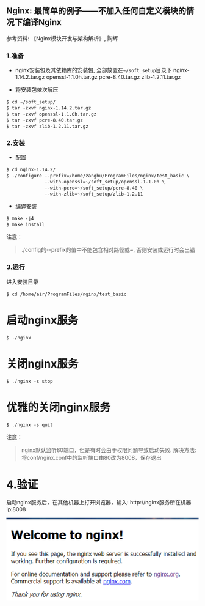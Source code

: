 ## Nginx: 最简单的例子——不加入任何自定义模块的情况下编译Nginx

参考资料: 《Nginx模块开发与架构解析》, 陶辉

### 1.准备

* nginx安装包及其依赖库的安装包, 全部放置在`~/soft_setup`目录下
nginx-1.14.2.tar.gz
openssl-1.1.0h.tar.gz
pcre-8.40.tar.gz
zlib-1.2.11.tar.gz

* 将安装包依次解压
```shell
$ cd ~/soft_setup/
$ tar -zxvf nginx-1.14.2.tar.gz
$ tar -zxvf openssl-1.1.0h.tar.gz
$ tar -zxvf pcre-8.40.tar.gz
$ tar -zxvf zlib-1.2.11.tar.gz
```

### 2.安装

* 配置
```shell
$ cd nginx-1.14.2/
$ ./configure --prefix=/home/zanghu/ProgramFiles/nginx/test_basic \
              --with-openssl=~/soft_setup/openssl-1.1.0h \
              --with-pcre=~/soft_setup/pcre-8.40 \
              --with-zlib=~/soft_setup/zlib-1.2.11
```

* 编译安装
```shell
$ make -j4
$ make install
```

注意：
> ./config的--prefix的值中不能包含相对路径或~, 否则安装或运行时会出错

### 3.运行

进入安装目录
```shell
$ cd /home/air/ProgramFiles/nginx/test_basic
```

# 启动nginx服务
```shell
$ ./nginx
```

# 关闭nginx服务
```shell
$ ./nginx -s stop
```

# 优雅的关闭nginx服务
```shell
$ ./nginx -s quit
```

注意：
> nginx默认监听80端口，但是有时会由于权限问题导致启动失败. 解决方法: 将conf/nginx.conf中的监听端口由80改为8008，保存退出

# 4.验证
启动nginx服务后，在其他机器上打开浏览器，输入: http://nginx服务所在机器ip:8008

![](/assets/nginx001.PNG)